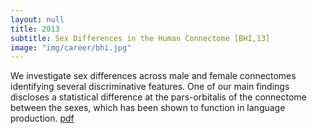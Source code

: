 ```yaml
---
layout: null
title: 2013
subtitle: Sex Differences in the Human Connectome [BHI,13]
image: "img/career/bhi.jpg"
---
```


We investigate sex differences across male and female connectomes identifying several discriminative features. One of our main findings discloses a statistical difference at the pars-orbitalis of the connectome between the sexes, which has been shown to function in language production. [pdf](http://viveksck.github.io/data/sexdifferences.pdf)

